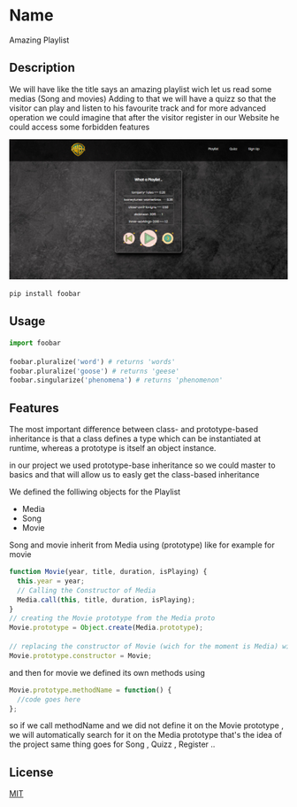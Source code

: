 # Name

Amazing Playlist

## Description

We will have like the title says an amazing playlist wich let us read some medias (Song and movies)
Adding to that we will have a quizz so that the visitor can play and listen to his favourite track
and for more advanced operation we could imagine that after the visitor register in our Website he could
access some forbidden features

![alt text](./resources/img/playlist.PNG)

```bash
pip install foobar
```

## Usage

```python
import foobar

foobar.pluralize('word') # returns 'words'
foobar.pluralize('goose') # returns 'geese'
foobar.singularize('phenomena') # returns 'phenomenon'
```

## Features

The most important difference between class- and prototype-based inheritance is that a class defines a type which can be instantiated at runtime, whereas a prototype is itself an object instance.

in our project we used prototype-base inheritance so we could master to basics and that will allow us to easly get the class-based inheritance

We defined the folliwing objects for the Playlist

- Media
- Song
- Movie

Song and movie inherit from Media using (prototype) like for example for movie

```javascript
function Movie(year, title, duration, isPlaying) {
  this.year = year;
  // Calling the Constructor of Media
  Media.call(this, title, duration, isPlaying);
}
// creating the Movie prototype from the Media proto
Movie.prototype = Object.create(Media.prototype);

// replacing the constructor of Movie (wich for the moment is Media) with Movie
Movie.prototype.constructor = Movie;
```

and then for movie we defined its own methods using 
```javascript
Movie.prototype.methodName = function() {
  //code goes here
};
```

so if we call methodName and we did not define it on the Movie prototype , we will automatically search for it on the Media prototype
that's the idea of the project same thing goes for Song , Quizz , Register ..


## License

[MIT](https://choosealicense.com/licenses/mit/)
